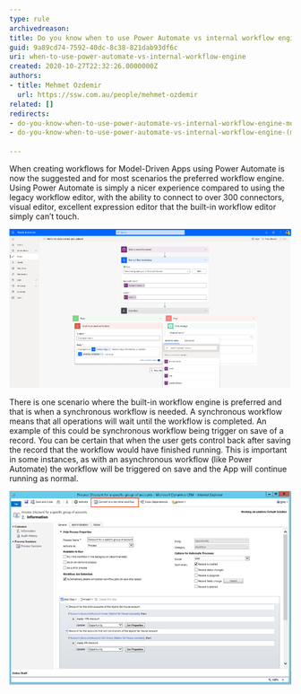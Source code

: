 ```yaml
---
type: rule
archivedreason: 
title: Do you know when to use Power Automate vs internal workflow engine (Model Driven Apps)?
guid: 9a89cd74-7592-40dc-8c38-821dab93df6c
uri: when-to-use-power-automate-vs-internal-workflow-engine
created: 2020-10-27T22:32:26.0000000Z
authors:
- title: Mehmet Ozdemir
  url: https://ssw.com.au/people/mehmet-ozdemir
related: []
redirects:
- do-you-know-when-to-use-power-automate-vs-internal-workflow-engine-model-driven-apps
- do-you-know-when-to-use-power-automate-vs-internal-workflow-engine-(model-driven-apps)

---
```


When creating workflows for Model-Driven Apps using Power Automate is now the suggested and for most scenarios the preferred workflow engine. Using Power Automate is simply a nicer experience compared to using the legacy workflow editor, with the ability to connect to over 300 connectors, visual editor, excellent expression editor that the built-in workflow editor simply can’t touch.

<!--endintro-->

![Figure: Using Power Automate is the preferred workflow engine](power-automate.png)  

There is one scenario where the built-in workflow engine is preferred and that is when a synchronous workflow is needed. A synchronous workflow means that all operations will wait until the workflow is completed. An example of this could be synchronous workflow being trigger on save of a record. You can be certain that when the user gets control back after saving the record that the workflow would have finished running. This is important in some instances, as with an asynchronous workflow (like Power Automate) the workflow will be triggered on save and the App will continue running as normal.

![Figure: Built-in workflow engine](builtin-workflow.png)
